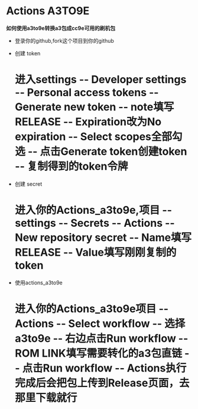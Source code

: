 # Actions A3TO9E
 
**如何使用a3to9e转换a3包成cc9e可用的刷机包**

* 登录你的github,fork这个项目到你的github

* 创建 token
  # 进入settings -- Developer settings -- Personal access tokens -- Generate new token -- note填写RELEASE -- Expiration改为No expiration -- Select scopes全部勾选 -- 点击Generate token创建token -- 复制得到的token令牌

* 创建 secret
  # 进入你的Actions_a3to9e,项目 -- settings -- Secrets --  Actions -- New repository secret -- Name填写RELEASE -- Value填写刚刚复制的token

* 使用actions_a3to9e
  # 进入你的Actions_a3to9e项目 -- Actions -- Select workflow -- 选择a3to9e -- 右边点击Run workflow -- ROM LINK填写需要转化的a3包直链 -- 点击Run workflow -- Actions执行完成后会把包上传到Release页面，去那里下载就行
